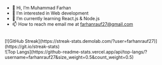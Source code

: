 - 👋 Hi, I’m Muhammad Farhan
- 👀 I’m interested in Web development
- 🌱 I’m currently learning React.js & Node.js
- 📫 How to reach me email me at farhanrauf27@gmail.com

<!---
farhanrauf27/farhanrauf27 is a ✨ special ✨ repository because its `README.md` (this file) appears on your GitHub profile.
You can click the Preview link to take a look at your changes.
--->
<br>
[![GitHub Streak](https://streak-stats.demolab.com/?user=farhanrauf27)](https://git.io/streak-stats) <br>
![Top Langs](https://github-readme-stats.vercel.app/api/top-langs/?username=farhanrauf27&size_weight=0.5&count_weight=0.5)
